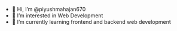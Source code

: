 - 👋 Hi, I’m @piyushmahajan670
- 👀 I’m interested in Web Development
- 🌱 I’m currently learning frontend and backend web development

<!---
piyushmahajan670/piyushmahajan670 is a ✨ special ✨ repository because its `README.md` (this file) appears on your GitHub profile.
You can click the Preview link to take a look at your changes.
--->
